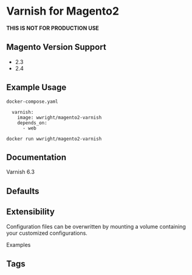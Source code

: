# Varnish for Magento2
__THIS IS NOT FOR PRODUCTION USE__

## Magento Version Support
* 2.3
* 2.4

## Example Usage
`docker-compose.yaml`
```
  varnish:
    image: wwright/magento2-varnish
    depends_on:
      - web
```

`docker run wwright/magento2-varnish`

## Documentation
Varnish 6.3

## Defaults

## Extensibility
Configuration files can be overwritten by mounting a volume containing your customized configurations.

Examples

## Tags
